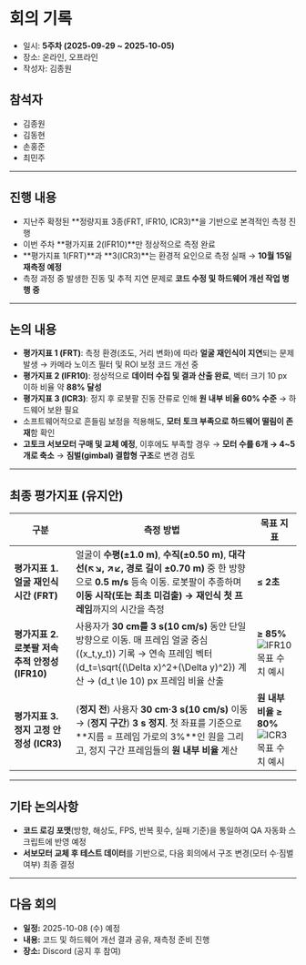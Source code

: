 # 회의 기록

* 일시: **5주차 (2025-09-29 ~ 2025-10-05)**
* 장소: 온라인, 오프라인
* 작성자: 김종원

## 참석자

* 김종원
* 김동현
* 손홍준
* 최민주

---

## 진행 내용

* 지난주 확정된 **정량지표 3종(FRT, IFR10, ICR3)**을 기반으로 본격적인 측정 진행
* 이번 주차 **평가지표 2(IFR10)**만 정상적으로 측정 완료
* **평가지표 1(FRT)**과 **3(ICR3)**는 환경적 요인으로 측정 실패 → **10월 15일 재측정 예정**
* 측정 과정 중 발생한 진동 및 추적 지연 문제로 **코드 수정 및 하드웨어 개선 작업 병행 중**

---

## 논의 내용

* **평가지표 1 (FRT)**: 측정 환경(조도, 거리 변화)에 따라 **얼굴 재인식이 지연**되는 문제 발생 → 카메라 노이즈 필터 및 ROI 보정 코드 개선 중
* **평가지표 2 (IFR10)**: 정상적으로 **데이터 수집 및 결과 산출 완료**, 벡터 크기 10 px 이하 비율 약 **88% 달성**
* **평가지표 3 (ICR3)**: 정지 후 로봇팔 진동 잔류로 인해 **원 내부 비율 60% 수준** → 하드웨어 보완 필요
* 소프트웨어적으로 흔들림 보정을 적용해도, **모터 토크 부족으로 하드웨어 떨림이 존재**함 확인
* **고토크 서보모터 구매 및 교체 예정**, 이후에도 부족할 경우
  → **모터 수를 6개 → 4~5개로 축소**
  → **짐벌(gimbal) 결합형 구조**로 변경 검토

---

## 최종 평가지표 (유지안)

| 구분                                | 측정 방법                                                                                                                                                    | 목표 지표                                                         |
| --------------------------------- | -------------------------------------------------------------------------------------------------------------------------------------------------------- | ------------------------------------------------------------- |
| **평가지표 1. 얼굴 재인식 시간 (FRT)**       | 얼굴이 **수평(±1.0 m)**, **수직(±0.50 m)**, **대각선(↖↘, ↗↙, 경로 길이 ±0.70 m)** 중 한 방향으로 **0.5 m/s** 등속 이동. 로봇팔이 추종하며 **이동 시작(또는 최초 미검출) → 재인식 첫 프레임**까지의 시간을 측정     | **≤ 2초**                                                      |
| **평가지표 2. 로봇팔 저속 추적 안정성 (IFR10)** | 사용자가 **30 cm를 3 s(10 cm/s)** 동안 단일 방향으로 이동. 매 프레임 얼굴 중심 ((x_t,y_t)) 기록 → 연속 프레임 벡터 (d_t=\sqrt{(\Delta x)^2+(\Delta y)^2}) 계산 → (d_t \le 10) px 프레임 비율 산출 | **≥ 85%**<br>![IFR10 목표 수치 예시](assets/IFR10_target.png)       |
| **평가지표 3. 정지 고정 안정성 (ICR3)**      | (**정지 전**) 사용자 **30 cm·3 s(10 cm/s)** 이동 → (**정지 구간**) **3 s 정지**. 첫 좌표를 기준으로 **지름 = 프레임 가로의 3%**인 원을 그리고, 정지 구간 프레임들의 **원 내부 비율** 계산                    | **원 내부 비율 ≥ 80%**<br>![ICR3 목표 수치 예시](assets/ICR3_target.png) |

---

## 기타 논의사항

* **코드 로깅 포맷**(방향, 해상도, FPS, 반복 횟수, 실패 기준)을 통일하여 QA 자동화 스크립트에 반영 예정
* **서보모터 교체 후 테스트 데이터**를 기반으로, 다음 회의에서 구조 변경(모터 수·짐벌 여부) 최종 결정

---

## 다음 회의

* **일정:** 2025-10-08 (수) 예정
* **내용:** 코드 및 하드웨어 개선 결과 공유, 재측정 준비 진행
* **장소:** Discord (공지 후 참여)
